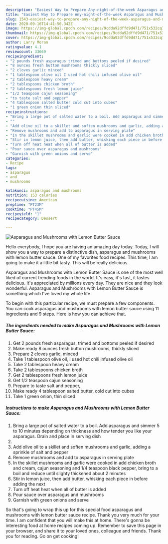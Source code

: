 ```yaml
---
description: "Easiest Way to Prepare Any-night-of-the-week Asparagus and Mushrooms with Lemon Butter Sauce"
title: "Easiest Way to Prepare Any-night-of-the-week Asparagus and Mushrooms with Lemon Butter Sauce"
slug: 1543-easiest-way-to-prepare-any-night-of-the-week-asparagus-and-mushrooms-with-lemon-butter-sauce
date: 2020-09-16T14:41:50.342Z
image: https://img-global.cpcdn.com/recipes/9cdda92dffd9d471/751x532cq70/asparagus-and-mushrooms-with-lemon-butter-sauce-recipe-main-photo.jpg
thumbnail: https://img-global.cpcdn.com/recipes/9cdda92dffd9d471/751x532cq70/asparagus-and-mushrooms-with-lemon-butter-sauce-recipe-main-photo.jpg
cover: https://img-global.cpcdn.com/recipes/9cdda92dffd9d471/751x532cq70/asparagus-and-mushrooms-with-lemon-butter-sauce-recipe-main-photo.jpg
author: Larry Moran
ratingvalue: 4.1
reviewcount: 33669
recipeingredient:
- "2 pounds fresh asparagus trimed and bottoms peeled if desired"
- "8 ounces fresh button mushrooms thickly sliced"
- "2 cloves garlic minced"
- "1 tablespoon olive oil I used hot chili infused olive oil"
- "2 tablespoon heavy cream"
- "2 tablespoons chicken broth"
- "2 tablespoons fresh lemon juice"
- "1/2 teaspoon cajun seasoning"
- "to taste salt and pepper"
- "4 tablespoon salted butter cold cut into cubes"
- "1 green onion thin sliced"
recipeinstructions:
- "Bring a large pot of salted water to a boil. Add asparagus and simmer 5 to 10 minutes depending on thickness and how tender you like your asparagus. Drain and place in serving dish"
- ""
- "Add olive oil to a skillet and soften mushrooms and garlic, adding a sprinkle of salt and pepper"
- "Remove mushrooms and add to asparagus in serving plate"
- "In the skillet mushrooms and garlic were cooked in add chicken broth and cream, cajun seasoning and 1/4 teaspoon black pepper, bring to a boil and reduce until slighty thickened about 2 minutes"
- "Stir in lemon juice, then add butter, whisking each piece in before adding the next"
- "Turn off heat heat when all of butter is added"
- "Pour sauce over asparagus and mushrooms"
- "Garnish with green onions and serve"
categories:
- Recipe
tags:
- asparagus
- and
- mushrooms

katakunci: asparagus and mushrooms 
nutrition: 153 calories
recipecuisine: American
preptime: "PT23M"
cooktime: "PT45M"
recipeyield: "1"
recipecategory: Dessert

---
```



![Asparagus and Mushrooms with Lemon Butter Sauce](https://img-global.cpcdn.com/recipes/9cdda92dffd9d471/751x532cq70/asparagus-and-mushrooms-with-lemon-butter-sauce-recipe-main-photo.jpg)

Hello everybody, I hope you are having an amazing day today. Today, I will show you a way to prepare a distinctive dish, asparagus and mushrooms with lemon butter sauce. One of my favorites food recipes. This time, I am going to make it a little bit tasty. This will be really delicious.



Asparagus and Mushrooms with Lemon Butter Sauce is one of the most well liked of current trending foods in the world. It's easy, it's fast, it tastes delicious. It's appreciated by millions every day. They are nice and they look wonderful. Asparagus and Mushrooms with Lemon Butter Sauce is something which I've loved my whole life.


To begin with this particular recipe, we must prepare a few components. You can cook asparagus and mushrooms with lemon butter sauce using 11 ingredients and 9 steps. Here is how you can achieve that.

<!--inarticleads1-->

##### The ingredients needed to make Asparagus and Mushrooms with Lemon Butter Sauce:

1. Get 2 pounds fresh asparagus, trimed and bottoms peeled if desired
1. Make ready 8 ounces fresh button mushrooms, thickly sliced
1. Prepare 2 cloves garlic, minced
1. Take 1 tablespoon olive oil, I used hot chili infused olive oil
1. Take 2 tablespoon heavy cream
1. Take 2 tablespoons chicken broth
1. Get 2 tablespoons fresh lemon juice
1. Get 1/2 teaspoon cajun seasoning
1. Prepare to taste salt and pepper,
1. Make ready 4 tablespoon salted butter, cold cut into cubes
1. Take 1 green onion, thin sliced




<!--inarticleads2-->

##### Instructions to make Asparagus and Mushrooms with Lemon Butter Sauce:

1. Bring a large pot of salted water to a boil. Add asparagus and simmer 5 to 10 minutes depending on thickness and how tender you like your asparagus. Drain and place in serving dish
1. 
1. Add olive oil to a skillet and soften mushrooms and garlic, adding a sprinkle of salt and pepper
1. Remove mushrooms and add to asparagus in serving plate
1. In the skillet mushrooms and garlic were cooked in add chicken broth and cream, cajun seasoning and 1/4 teaspoon black pepper, bring to a boil and reduce until slighty thickened about 2 minutes
1. Stir in lemon juice, then add butter, whisking each piece in before adding the next
1. Turn off heat heat when all of butter is added
1. Pour sauce over asparagus and mushrooms
1. Garnish with green onions and serve




So that's going to wrap this up for this special food asparagus and mushrooms with lemon butter sauce recipe. Thank you very much for your time. I am confident that you will make this at home. There's gonna be interesting food at home recipes coming up. Remember to save this page in your browser, and share it to your loved ones, colleague and friends. Thank you for reading. Go on get cooking!
